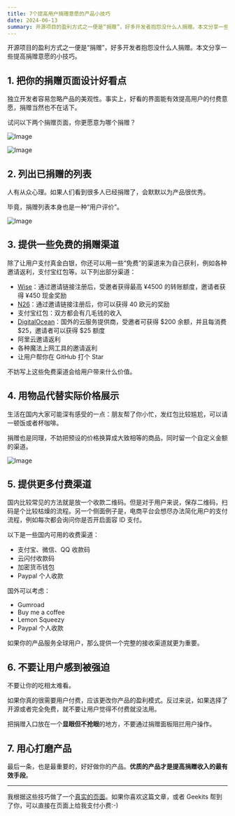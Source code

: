 ```yaml
---
title: 7个提高用户捐赠意愿的产品小技巧
date: 2024-06-13
summary: 开源项目的盈利方式之一便是“捐赠”，好多开发者抱怨没什么人捐赠。本文分享一些提高捐赠意愿的小技巧。
---
```



开源项目的盈利方式之一便是“捐赠”，好多开发者抱怨没什么人捐赠。本文分享一些提高捐赠意愿的小技巧。

## 1. 把你的捐赠页面设计好看点

独立开发者容易忽略产品的美观性。事实上，好看的界面能有效提高用户的付费意愿，捐赠当然也不在话下。

试问以下两个捐赠页面，你更愿意为哪个捐赠？



![Image](/image/post/cd4b489b-d2ed-4adb-b8b1-79505bd83f04_Screenshot_2024-03-28_at_13.53.41.png)

![Image](/image/post/30969b79-70d7-40b3-8a2f-7d1ece224583_Screenshot_2024-03-28_at_13.56.38.png)

## 2. 列出已捐赠的列表

人有从众心理。如果人们看到很多人已经捐赠了，会默默以为产品很优秀。

毕竟，捐赠列表本身也是一种“用户评价”。

![Image](/image/post/954a1352-8bba-4242-9d66-364480680f3c_Screenshot_2024-03-29_at_14.22.05.png)

## 3. 提供一些免费的捐赠渠道

除了让用户支付真金白银，你还可以用一些“免费”的渠道来为自己获利，例如各种邀请返利，支付宝红包等。以下列出部分渠道：
- [Wise](https://wise.com/invite/imc/renew279)：通过邀请链接注册后，受邀者获得最高 ¥4500 的转账额度，邀请者获得 ¥450 现金奖励
- [N26](https://n26.com/r/renjiew1161)：通过邀请链接注册后，你可以获得 40 欧元的奖励
- 支付宝红包：双方都会有几毛钱的收入
- [DigitalOcean](https://m.do.co/c/eed8a86797c9)：国外的云服务提供商，受邀者可获得 $200 余额，并且每消费 $25，邀请者可以获得 $25 额度
- 阿里云邀请返利
- 各种魔法上网工具的邀请返利
- 让用户帮你在 GitHub 打个 Star

不妨写上这些免费渠道会给用户带来什么价值。

## 4. 用物品代替实际价格展示

生活在国内大家可能深有感受的一点：朋友帮了你小忙，发红包比较尴尬，可以请一顿饭或者杯咖啡。

捐赠也是同理，不妨把预设的价格换算成大致相等的商品，同时留一个自定义金额的渠道。

![Image](/image/post/be0d92e5-a013-4e86-b8c1-eab090b79cbb_Screenshot_2024-03-29_at_14.33.21.png)

## 5. 提供更多付费渠道

国内比较常见的方法就是放一个收款二维码。但是对于用户来说，保存二维码，扫码是个比较枯燥的流程。另一个侧面例子是，电商平台会想尽办法简化用户的支付流程，例如每次都会询问你是否开启面容 ID 支付。

以下是一些国内可用的收费渠道：
- 支付宝、微信、QQ 收款码
- 云闪付收款码
- 加密货币钱包
- Paypal 个人收款

国外可以考虑：
- Gumroad
- Buy me a coffee
- Lemon Squeezy
- Paypal 个人收款

如果你的产品服务全球用户，那么提供一个完整的接收渠道就更为重要。

## 6. 不要让用户感到被强迫

不要让你的吃相太难看。

如果你真的很需要用户付费，应该更改你产品的盈利模式。反过来说，如果选择了开源或者完全免费，就不要让用户觉得不付费就没法用。

把捐赠入口放在一个**显眼但不抢眼**的地方，不要通过捐赠面板阻拦用户操作。

## 7. 用心打磨产品

最后一条，也是最重要的，好好做你的产品。**优质的产品才是提高捐赠收入的最有效手段**。

---

我根据这些技巧做了一个[真实的页面](https://geekits.ygeeker.com/donate)。如果你喜欢这篇文章，或者 Geekits 帮到了你，可以直接在页面上给我支付小费:-)
